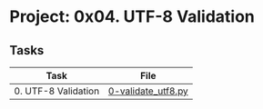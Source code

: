 # Project: 0x04. UTF-8 Validation

## Tasks

| Task | File |
| ---- | ---- |
| 0. UTF-8 Validation | [0-validate_utf8.py](./0-validate_utf8.py) |
